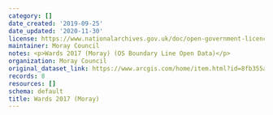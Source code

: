 ```yaml
---
category: []
date_created: '2019-09-25'
date_updated: '2020-11-30'
license: https://www.nationalarchives.gov.uk/doc/open-government-licence/version/3/
maintainer: Moray Council
notes: <p>Wards 2017 (Moray) (OS Boundary Line Open Data)</p>
organization: Moray Council
original_dataset_link: https://www.arcgis.com/home/item.html?id=8fb355abdba34c07b60dc31f3d55377c
records: 8
resources: []
schema: default
title: Wards 2017 (Moray)
---
```

